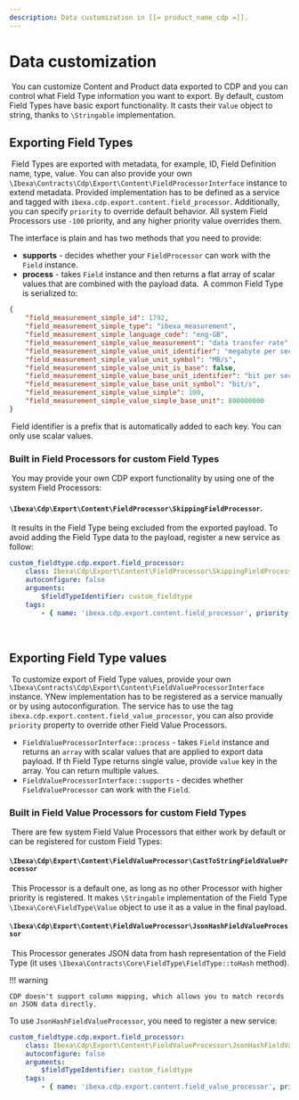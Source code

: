 ```yaml
---
description: Data customization in [[= product_name_cdp =]].
---
```


# Data customization
​
You can customize Content and Product data exported to CDP and you can control what Field Type information you want to export.
By default, custom Field Types have basic export functionality. It casts their `Value` object to string, thanks to `\Stringable` implementation. 
​
## Exporting Field Types
​
Field Types are exported with metadata, for example, ID, Field Definition name, type, value. You can also provide your own  `\Ibexa\Contracts\Cdp\Export\Content\FieldProcessorInterface` instance to extend metadata. Provided implementation has to be defined as a service and tagged with `ibexa.cdp.export.content.field_processor`. Additionally, you can specify `priority` to override default behavior. All system Field Processors use `-100` priority, and any higher priority value overrides them.

The interface is plain and has two methods that you need to provide:

- **supports** - decides whether your `FieldProcessor` can work with the `Field` instance.
- **process** - takes `Field` instance and then returns a flat array of scalar values that are combined with the payload data.
​
A common Field Type is serialized to:
​
```json
{
    "field_measurement_simple_id": 1792,
    "field_measurement_simple_type": "ibexa_measurement",
    "field_measurement_simple_language_code": "eng-GB",
    "field_measurement_simple_value_measurement": "data transfer rate",
    "field_measurement_simple_value_unit_identifier": "megabyte per second",
    "field_measurement_simple_value_unit_symbol": "MB/s",
    "field_measurement_simple_value_unit_is_base": false,
    "field_measurement_simple_value_base_unit_identifier": "bit per second",
    "field_measurement_simple_value_base_unit_symbol": "bit/s",
    "field_measurement_simple_value_simple": 100,
    "field_measurement_simple_value_simple_base_unit": 800000000
}
```
​
Field identifier is a prefix that is automatically added to each key. You can only use scalar values.
​
### Built in Field Processors for custom Field Types
​
You may provide your own CDP export functionality by using one of the system Field Processors: 

#### `\Ibexa\Cdp\Export\Content\FieldProcessor\SkippingFieldProcessor`.
​
It results in the Field Type being excluded from the exported payload.
To avoid adding the Field Type data to the payload, register a new service as follow:
​
```yaml
custom_fieldtype.cdp.export.field_processor:
    class: Ibexa\Cdp\Export\Content\FieldProcessor\SkippingFieldProcessor
    autoconfigure: false
    arguments:
        $fieldTypeIdentifier: custom_fieldtype
    tags:
        - { name: 'ibexa.cdp.export.content.field_processor', priority: 0 }
```
​
## Exporting Field Type values
​
To customize export of Field Type values, provide your own `\Ibexa\Contracts\Cdp\Export\Content\FieldValueProcessorInterface` instance. 
YNew implementation has to be registered as a service manually or by using autoconfiguration. The service has to use the tag `ibexa.cdp.export.content.field_value_processor`, you can also provide `priority` property to override other Field Value Processors.
​
* `FieldValueProcessorInterface::process` - takes `Field` instance and returns an `array` with scalar values that are applied to export data payload. If th Field Type returns single value, provide `value` key in the array. You can return multiple values. 
* `FieldValueProcessorInterface::supports` - decides whether `FieldValueProcessor` can work with the `Field`. 
​
### Built in Field Value Processors for custom Field Types
​
There are few system Field Value Processors that either work by default or can be registered for custom Field Types:
​
#### `\Ibexa\Cdp\Export\Content\FieldValueProcessor\CastToStringFieldValueProcessor`
​
This Processor is a default one, as long as no other Processor with higher priority is registered. It makes `\Stringable` implementation of the Field Type `\Ibexa\Core\FieldType\Value` object to use it as a value in the final payload.
​
#### `\Ibexa\Cdp\Export\Content\FieldValueProcessor\JsonHashFieldValueProcessor`
​
This Processor generates JSON data from hash representation of the Field Type (it uses `\Ibexa\Contracts\Core\FieldType\FieldType::toHash` method).

!!! warning

    CDP doesn't support column mapping, which allows you to match records on JSON data directly.

To use `JsonHashFieldValueProcessor`, you need to register a new service:
​
```yaml
custom_fieldtype.cdp.export.field_processor:
    class: Ibexa\Cdp\Export\Content\FieldValueProcessor\JsonHashFieldValueProcessor
    autoconfigure: false
    arguments:
        $fieldTypeIdentifier: custom_fieldtype
    tags:
        - { name: 'ibexa.cdp.export.content.field_value_processor', priority: 0 }
```